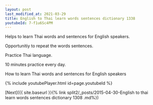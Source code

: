 ```yaml
---
layout: post
last_modified_at: 2021-03-29
title: English to Thai learn words sentences dictionary 1338 
youtubeId: 7-f1u6Sc4PM
---
```

 
 
Helps to learn Thai words and sentences for English speakers.

Opportunitiy to repeat the words sentences. 

Practice Thai language. 
 
10 minutes practice every day. 
 
How to learn Thai words and sentences for English speakers 
 
{% include youtubePlayer.html id=page.youtubeId %}
 
 
[Next]({{ site.baseurl }}{% link  split2/_posts/2015-04-30-English to thai learn words sentences dictionary 1308 .md%})
 

